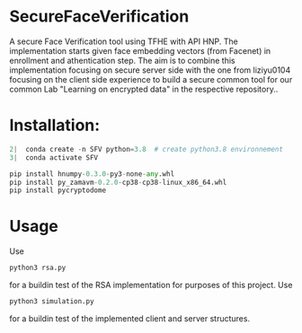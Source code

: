 # SecureFaceVerification
A secure Face Verification tool using TFHE with API HNP. The implementation starts given face embedding vectors (from Facenet) in enrollment and athentication step. The aim is to combine this implementation focusing on secure server side with the one from liziyu0104 focusing on the client side experience to build a secure common tool for our common Lab "Learning on encrypted data" in the respective repository..

# Installation:
```python
2|  conda create -n SFV python=3.8  # create python3.8 environnement
3|  conda activate SFV
```
```python
pip install hnumpy-0.3.0-py3-none-any.whl
pip install py_zamavm-0.2.0-cp38-cp38-linux_x86_64.whl
pip install pycryptodome
```

# Usage
Use
```python
python3 rsa.py
```
for a buildin test of the RSA implementation for purposes of this project. Use
```python
python3 simulation.py
```
for a buildin test of the implemented client and server structures.
